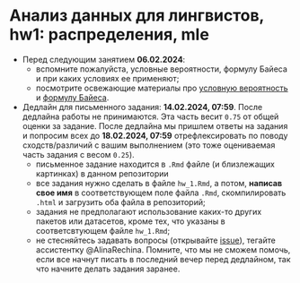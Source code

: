 # Анализ данных для лингвистов, hw1: распределения, mle

* Перед следующим занятием **06.02.2024**:
    * вспомните пожалуйста, условные вероятности, формулу Байеса и при каких условиях ее применяют;
    * посмотрите освежающие материалы про [условную вероятность](http://setosa.io/conditional/) и [формулу Байеса](https://www.youtube.com/watch?v=HZGCoVF3YvM).
* Дедлайн для письменного задания: **14.02.2024, 07:59**. После дедлайна работы не принимаются. Эта часть весит `0.75` от общей оценки за задание. После дедлайна мы пришлем ответы на задания и попросим всех до **18.02.2024, 07:59** отрефлексировать по поводу сходств/различий с вашим выполнением (это тоже оцениваемая часть задания с весом `0.25`).
    * письменное задание находится в `.Rmd` файле (и близлежащих картинках) в данном репозитории
    * все задания нужно сделать в файле `hw_1.Rmd`, а потом, **написав свое имя** в соответствующем поле файла `.Rmd`, скомпилировать `.html` и загрузить оба файла в репозиторий;
    * задания не предполагают использование каких-то других пакетов или датасетов, кроме тех, что указаны в соответсвтующем файле `hw_1.Rmd`;
    * не стесняйтесь задавать вопросы (открывайте [issue](https://help.github.com/en/github/managing-your-work-on-github/creating-an-issue)), тегайте ассистентку @AlinaRechina. Помните, что мы не сможем помочь, если все начнут писать в последний вечер перед дедлайном, так что начните делать задания заранее.
